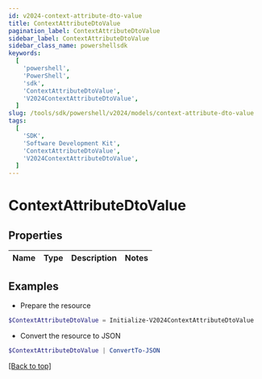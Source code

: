 ```yaml
---
id: v2024-context-attribute-dto-value
title: ContextAttributeDtoValue
pagination_label: ContextAttributeDtoValue
sidebar_label: ContextAttributeDtoValue
sidebar_class_name: powershellsdk
keywords:
  [
    'powershell',
    'PowerShell',
    'sdk',
    'ContextAttributeDtoValue',
    'V2024ContextAttributeDtoValue',
  ]
slug: /tools/sdk/powershell/v2024/models/context-attribute-dto-value
tags:
  [
    'SDK',
    'Software Development Kit',
    'ContextAttributeDtoValue',
    'V2024ContextAttributeDtoValue',
  ]
---
```


# ContextAttributeDtoValue

## Properties

| Name | Type | Description | Notes |
| ---- | ---- | ----------- | ----- |

## Examples

- Prepare the resource

```powershell
$ContextAttributeDtoValue = Initialize-V2024ContextAttributeDtoValue
```

- Convert the resource to JSON

```powershell
$ContextAttributeDtoValue | ConvertTo-JSON
```

[[Back to top]](#)
